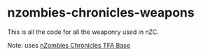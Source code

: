 # nzombies-chronicles-weapons
This is all the code for all the weaponry used in nZC.

Note: uses [nZombies Chronicles TFA Base](https://github.com/Ethorbit/nzombies-chronicles-tfa-base)
